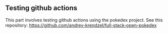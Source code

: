 ## Testing github actions

This part involves testing github actions using the pokedex project. See this repository: https://github.com/andrey-krendzel/full-stack-open-pokedex
